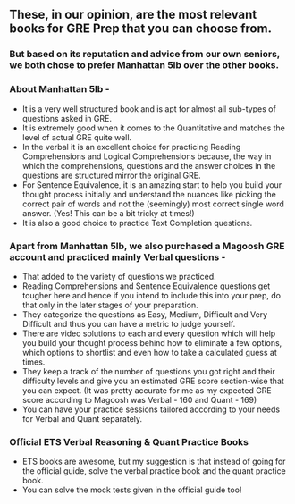 ## These, in our opinion, are the most relevant books for GRE Prep that you can choose from.<br/>
### But based on its reputation and advice from our own seniors, we both chose to prefer Manhattan 5lb over the other books.<br/>
### About Manhattan 5lb -
- It is a very well structured book and is apt for almost all sub-types of questions asked in GRE.<br/>
- It is extremely good when it comes to the Quantitative and matches the level of actual GRE quite well. 
- In the verbal it is an excellent choice for practicing Reading Comprehensions and Logical Comprehensions because, the way in which the comprehensions, questions and the answer choices in the questions are structured mirror the original GRE.
- For Sentence Equivalence, it is an amazing start to help you build your thought process initially and understand the nuances like picking the correct pair of words and not the (seemingly) most correct single word answer. (Yes! This can be a bit tricky at times!)
- It is also a good choice to practice Text Completion questions.

### Apart from Manhattan 5lb, we also purchased a Magoosh GRE account and practiced mainly Verbal questions -
- That added to the variety of questions we practiced.
- Reading Comprehensions and Sentence Equivalence questions get tougher here and hence if you intend to include this into your prep, do that only in the later stages of your preparation.
- They categorize the questions as Easy, Medium, Difficult and Very Difficult and thus you can have a metric to judge yourself.
- There are video solutions to each and every question which will help you build your thought process behind how to eliminate a few options, which options to shortlist and even how to take a calculated guess at times.
- They keep a track of the number of questions you got right and their difficulty levels and give you an estimated GRE score section-wise that you can expect. (It was pretty accurate for me as my expected GRE score according to Magoosh was Verbal - 160 and Quant - 169)
- You can have your practice sessions tailored according to your needs for Verbal and Quant separately. 

### Official ETS Verbal Reasoning & Quant Practice Books
- ETS books are awesome, but my suggestion is that instead of going for the official guide, solve the verbal practice book
and the quant practice book.
- You can solve the mock tests given in the official guide too!
